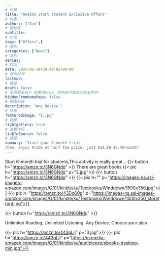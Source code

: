 ```yaml
---
# 标题
title: "Amazon Start student Exclusive Offers"
# 作者
authors: ["Ann"]
# 副标题
subtitle: 
# 标签
tags: ["Offers",]
# 类别
categories: ["News"]
# 系列
series:
# 时间
date: 2023-06-19T10:49:02+08:00
# 修改时间
lastmod:
# 编译
draft: false
# 主页是否显示 如果为true，则内容不会显示在主页中。
hiddenFromHomePage: false
# 特图介绍
description: "Any Device."
# 特图
featuredImage: "1.jpg"
# 画廊
lightgallery: true
# 查看代码
linkToSource: false
# 摘要
summary: "Start your 6-month trial
Then, enjoy Prime at half the price, just $14.99 $7.49/month"
---
```

Start 6-month trial for students,This activity is really great...
{{< button h="https://amzn.to/3N6GNdq" >}}
There are great books
{{< pic h="https://amzn.to/3N6GNdq" p="2.jpg">}}
{{< button h="https://amzn.to/3N6GNdq" >}}
{{< pic h="" p="https://images-na.ssl-images-amazon.com/images/G/01/kindle/ku/Textbooks/Winddown/1500x350.jpg">}}
{{< pic h="https://amzn.to/43Dq60p" p="https://images-na.ssl-images-amazon.com/images/G/01/kindle/ku/Textbooks/Winddown/1500x250_storefront.jpg">}}


{{< button h="https://amzn.to/3N6GNdq" >}}


Unlimited Reading. Unlimited Listening. Any Device. Choose your plan

{{< pic h="https://amzn.to/443qLIj" p="3.jpg">}}
{{< pic h="https://amzn.to/443qLIj" p="https://m.media-amazon.com/images/G/01/kindle/ku/audibleexp/ebooks-desktop-min.jpg">}}